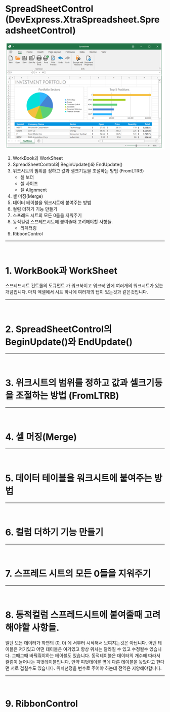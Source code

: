 # SpreadSheetControl (DevExpress.XtraSpreadsheet.SpreadsheetControl)

<img src="../../img/spreadsheetcontrol_img/spreadsheetcontrol_example001.png" width="800" heigth="800" />

1. WorkBook과 WorkSheet
2. SpreadSheetControl의 BeginUpdate()와 EndUpdate()
3. 위크시트의 범위를 정하고 값과 셀크기등을 조절하는 방법 (FromLTRB)
    - 셀 보더
    - 셀 사이즈
    - 셀 Alignment
4. 셀 머징(Merge)
5. 데이터 테이블을 워크시트에 붙여주는 방법
6. 컬럼 더하기 기능 만들기
7. 스프레드 시트의 모든 0들을 지워주기
8. 동적컬럼 스프레드시트에 붙여줄때 고려해야할 사항들.
    - 리펙터링
9. RibbonControl

_________________________________________________________________________
<br>

# 1. WorkBook과 WorkSheet
스프레드시트 컨트롤의 도큐먼트 가 워크북이고 워크북 안에 여러개의 워크시트가 있는 개념입니다. 마치 엑셀에서 시트 하나에 여러개의 탭이 있는것과 같은것입니다. 
_________________________________________________________________________
<br>

# 2. SpreadSheetControl의 BeginUpdate()와 EndUpdate()

_________________________________________________________________________
<br>

# 3. 위크시트의 범위를 정하고 값과 셀크기등을 조절하는 방법 (FromLTRB)

_________________________________________________________________________
<br>

# 4. 셀 머징(Merge)

_________________________________________________________________________
<br>

# 5. 데이터 테이블을 워크시트에 붙여주는 방법

_________________________________________________________________________
<br>

# 6. 컬럼 더하기 기능 만들기

_________________________________________________________________________
<br>

# 7. 스프레드 시트의 모든 0들을 지워주기

_________________________________________________________________________
<br>

# 8. 동적컬럼 스프레드시트에 붙여줄때 고려해야할 사항들.
일단 모든 데이터가 화면의 (0, 0) 에 서부터 시작해서 보여지는것은 아닙니다. 어떤 테이블은 저기있고 어떤 테이블은 여기있고 항상 위치는 달라질 수 있고 수정될수 있습니다. 그때그때 바꿔줘야하는 테이블도 있습니다. 동적테이블은 데이터의 개수에 따라서 컬럼이 늘어나는 피벗테이블입니다. 만약 피벗테이블 옆에 다른 테이블을 놓았다고 한다면 서로 겹칠수도 있습니다. 위치선정을 변수로 주어야 하는데 전역은 지양해야합니다. 
_________________________________________________________________________
<br>

# 9. RibbonControl